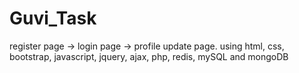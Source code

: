 # Guvi_Task
register page -> login page -> profile update page. using html, css, bootstrap, javascript, jquery, ajax, php, redis, mySQL and mongoDB
